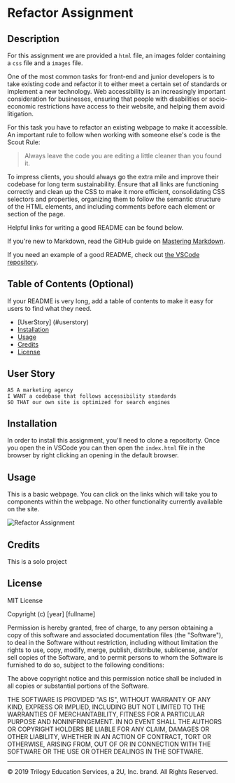 # Refactor Assignment

## Description 

For this assignment we are provided a `html` file, an images folder containing a `css` file and a `images` file.  

One of the most common tasks for front-end and junior developers is to take existing code and refactor it to either meet a certain set of standards or implement a new technology. Web accessibility is an increasingly important consideration for businesses, ensuring that people with disabilities or socio-economic restrictions have access to their website, and helping them avoid litigation.

For this task you have to refactor an existing webpage to make it accessible. An important rule to follow when working with someone else's code is the Scout Rule:

> Always leave the code you are editing a little cleaner than you found it.

To impress clients, you should always go the extra mile and improve their codebase for long term sustainability. Ensure that all links are functioning correctly and clean up the CSS to make it more efficient, consolidating CSS selectors and properties, organizing them to follow the semantic structure of the HTML elements, and including comments before each element or section of the page.

Helpful links for writing a good README can be found below.

If you're new to Markdown, read the GitHub guide on [Mastering Markdown](https://guides.github.com/features/mastering-markdown/).

If you need an example of a good README, check out [the VSCode repository](https://github.com/microsoft/vscode).


## Table of Contents (Optional)

If your README is very long, add a table of contents to make it easy for users to find what they need.

* [UserStory] (#userstory)
* [Installation](#installation)
* [Usage](#usage)
* [Credits](#credits)
* [License](#license)


## User Story

```
AS A marketing agency
I WANT a codebase that follows accessibility standards
SO THAT our own site is optimized for search engines
```

## Installation

In order to install this assignment, you'll need to clone a repositorty.  Once you open the in VSCode you can then open the `index.html` file in the browser by right clicking an opening in the default browser.


## Usage 

This is a basic webpage.  You can click on the links which will take you to components within the webpage.  No other functionality currently available on the site.

![Refactor Assignment](images/refactor.gif)

## Credits

This is a solo project



## License

MIT License

Copyright (c) [year] [fullname]

Permission is hereby granted, free of charge, to any person obtaining a copy
of this software and associated documentation files (the "Software"), to deal
in the Software without restriction, including without limitation the rights
to use, copy, modify, merge, publish, distribute, sublicense, and/or sell
copies of the Software, and to permit persons to whom the Software is
furnished to do so, subject to the following conditions:

The above copyright notice and this permission notice shall be included in all
copies or substantial portions of the Software.

THE SOFTWARE IS PROVIDED "AS IS", WITHOUT WARRANTY OF ANY KIND, EXPRESS OR
IMPLIED, INCLUDING BUT NOT LIMITED TO THE WARRANTIES OF MERCHANTABILITY,
FITNESS FOR A PARTICULAR PURPOSE AND NONINFRINGEMENT. IN NO EVENT SHALL THE
AUTHORS OR COPYRIGHT HOLDERS BE LIABLE FOR ANY CLAIM, DAMAGES OR OTHER
LIABILITY, WHETHER IN AN ACTION OF CONTRACT, TORT OR OTHERWISE, ARISING FROM,
OUT OF OR IN CONNECTION WITH THE SOFTWARE OR THE USE OR OTHER DEALINGS IN THE
SOFTWARE.



---
© 2019 Trilogy Education Services, a 2U, Inc. brand. All Rights Reserved.